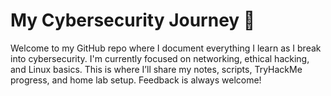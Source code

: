 # My Cybersecurity Journey 🚀

Welcome to my GitHub repo where I document everything I learn as I break into cybersecurity. I'm currently focused on networking, ethical hacking, and Linux basics. This is where I’ll share my notes, scripts, TryHackMe progress, and home lab setup. Feedback is always welcome!

